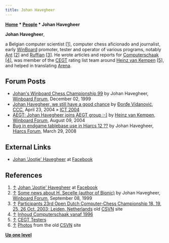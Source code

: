 ```yaml
---
title: Johan Havegheer
---
```

**[Home](Home "Home") \* [People](People "People") \* Johan Havegheer**


**Johan Havegheer**,  

a Belgian computer scientist <a id="cite-note-1" href="#cite-ref-1">[1]</a>, computer chess aficionado and journalist, early [WinBoard](WinBoard "WinBoard") promoter, tester and operator of various programs, notably [Ant](Ant "Ant") <a id="cite-note-2" href="#cite-ref-2">[2]</a> and [Ruffian](Ruffian "Ruffian") <a id="cite-note-3" href="#cite-ref-3">[3]</a>. He wrote articles and reports for [Computerschaak](Computerschaak "Computerschaak") <a id="cite-note-4" href="#cite-ref-4">[4]</a>, was member of the [CEGT](CEGT "CEGT") rating list team around [Heinz van Kempen](Heinz_van_Kempen "Heinz van Kempen") <a id="cite-note-5" href="#cite-ref-5">[5]</a>, and helped in translating [Arena](Arena "Arena"). 



## Forum Posts


* [Johan's Winboard Chess Championship 99](http://www.open-aurec.com/wbforum/viewtopic.php?f=18&t=30592) by Johan Havegheer, [Winboard Forum](Computer_Chess_Forums "Computer Chess Forums"), December 02, 1999
* [Johan Havegheer, we still have a good chance](https://www.stmintz.com/ccc/index.php?id=361329) by [Đorđe Vidanović](%C4%90or%C4%91e_Vidanovi%C4%87 "Đorđe Vidanović"), [CCC](CCC "CCC"), April 23, 2004 » [ICT 2004](ICT_2004 "ICT 2004")
* [AEGT: Johan Havegheer joins AEGT group :-)](http://www.open-aurec.com/wbforum/viewtopic.php?f=18&t=48527) by [Heinz van Kempen](Heinz_van_Kempen "Heinz van Kempen"), [Winboard Forum](Computer_Chess_Forums "Computer Chess Forums"), August 09, 2004
* [Bug in endgame tablebase use in Hiarcs 12 ??](http://hiarcs.net/forums/viewtopic.php?t=1114&sid=c0a8a8b1d6ce8bf78b4faae7f6fd00d2) by Johan Havegheer, [Hiarcs Forum](Computer_Chess_Forums "Computer Chess Forums"), March 29, 2008


## External Links


* [Johan 'Jootje' Havegheer](https://www.facebook.com/johan.havegheer) at [Facebook](https://en.wikipedia.org/wiki/Facebook)


## References


1. <a id="cite-ref-1" href="#cite-note-1">↑</a> [Johan 'Jootje' Havegheer](https://www.facebook.com/johan.havegheer) at [Facebook](https://en.wikipedia.org/wiki/Facebook)
2. <a id="cite-ref-2" href="#cite-note-2">↑</a> [Some news about H. Secelle (author of Bionic)](http://www.open-aurec.com/wbforum/viewtopic.php?f=18&t=30320) by Johan Havegheer, [Winboard Forum](Computer_Chess_Forums "Computer Chess Forums"), September 08, 1999
3. <a id="cite-ref-3" href="#cite-note-3">↑</a> [Participants 23rd Open Dutch Computer-Chess Championship 18, 19, 25, 26 Oct. 2003; Leiden, Netherlands](http://old.csvn.nl/partic03.html) old [CSVN](CSVN "CSVN") site
4. <a id="cite-ref-4" href="#cite-note-4">↑</a> [Inhoud Computerschaak vanaf 1996](http://old.csvn.nl/inhoud.html)
5. <a id="cite-ref-5" href="#cite-note-5">↑</a> [CEGT Testers](http://www.husvankempen.de/nunn/testers/testers.html)
6. <a id="cite-ref-6" href="#cite-note-6">↑</a> [Photos](http://old.csvn.nl/ict4tour.html) from the old [CSVN](CSVN "CSVN") site

**[Up one level](People "People")**







 
